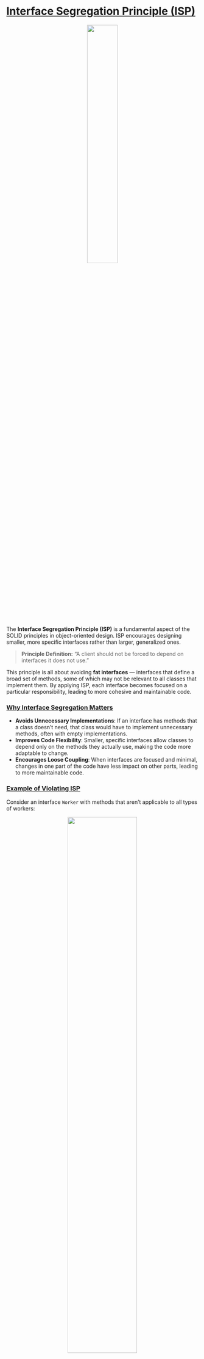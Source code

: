 # [Interface Segregation Principle (ISP)](#interface-segregation-principle)

<p align="center" >
 <img src="./images/isp.png" width="40%" >
</p>

The **Interface Segregation Principle (ISP)** is a fundamental aspect of the SOLID principles in object-oriented design. ISP encourages designing smaller, more specific interfaces rather than larger, generalized ones.

> **Principle Definition:** “A client should not be forced to depend on interfaces it does not use.”

This principle is all about avoiding **fat interfaces** — interfaces that define a broad set of methods, some of which may not be relevant to all classes that implement them. By applying ISP, each interface becomes focused on a particular responsibility, leading to more cohesive and maintainable code.

### [Why Interface Segregation Matters](#why-interface-segregation-matters)

- **Avoids Unnecessary Implementations**: If an interface has methods that a class doesn’t need, that class would have to implement unnecessary methods, often with empty implementations.
- **Improves Code Flexibility**: Smaller, specific interfaces allow classes to depend only on the methods they actually use, making the code more adaptable to change.
- **Encourages Loose Coupling**: When interfaces are focused and minimal, changes in one part of the code have less impact on other parts, leading to more maintainable code.

### [Example of Violating ISP](example-of-violating-isp)

Consider an interface `Worker` with methods that aren’t applicable to all types of workers:

<p align="center" >
 <img src="./images/without-isp1.png" width="60%" >
</p>

If we have both `Engineer` and `Manager` classes implementing `Worker`, `Engineer` would still need to implement `manage()` and `supervise()` even though it doesn’t use them:

<p align="center" >
 <img src="./images/without-isp2.png" width="60%" >
</p>

This design is rigid and violates ISP because the `Engineer` class is forced to depend on methods it does not need.

### [Refactoring to Comply with ISP](#refactoring-to-comply-with-isp)

To follow ISP, we can break the `Worker` interface into smaller, more specific interfaces:

<p align="center" >
 <img src="./images/with-isp1.png" width="60%" >
</p>

Now, `Engineer` and `Manager` can implement only the interfaces relevant to them:

<p align="center" >
 <img src="./images/with-isp2.png" width="60%" >
</p>

### [Benefits of Following ISP](#benefits-of-following-isp)
1. **Focused Interfaces**: By keeping interfaces focused, each implementing class can adhere to only the methods it needs.
2. **Improved Code Clarity**: Smaller interfaces make it clear what functionality a class offers without the clutter of irrelevant methods.
3. **Easier Testing**: Testing is more straightforward with specific interfaces, as each class is only responsible for its relevant functionality.
4. **Greater Extensibility**: Code can grow and adapt more easily as the system expands because changes in one interface won’t impact classes that don’t depend on it.

By adhering to ISP, your code is more modular, flexible, and easy to maintain, with interfaces that clearly define the expectations for each class.

<hr>
